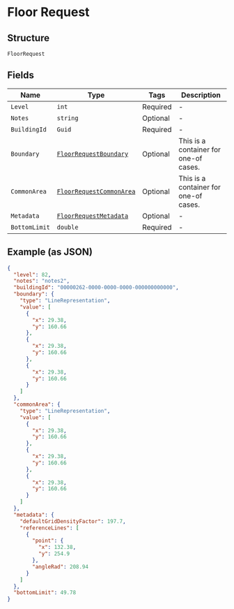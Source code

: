 
# Floor Request

## Structure

`FloorRequest`

## Fields

| Name | Type | Tags | Description |
|  --- | --- | --- | --- |
| `Level` | `int` | Required | - |
| `Notes` | `string` | Optional | - |
| `BuildingId` | `Guid` | Required | - |
| `Boundary` | [`FloorRequestBoundary`](../../doc/models/containers/floor-request-boundary.md) | Optional | This is a container for one-of cases. |
| `CommonArea` | [`FloorRequestCommonArea`](../../doc/models/containers/floor-request-common-area.md) | Optional | This is a container for one-of cases. |
| `Metadata` | [`FloorRequestMetadata`](../../doc/models/floor-request-metadata.md) | Optional | - |
| `BottomLimit` | `double` | Required | - |

## Example (as JSON)

```json
{
  "level": 82,
  "notes": "notes2",
  "buildingId": "00000262-0000-0000-0000-000000000000",
  "boundary": {
    "type": "LineRepresentation",
    "value": [
      {
        "x": 29.38,
        "y": 160.66
      },
      {
        "x": 29.38,
        "y": 160.66
      },
      {
        "x": 29.38,
        "y": 160.66
      }
    ]
  },
  "commonArea": {
    "type": "LineRepresentation",
    "value": [
      {
        "x": 29.38,
        "y": 160.66
      },
      {
        "x": 29.38,
        "y": 160.66
      },
      {
        "x": 29.38,
        "y": 160.66
      }
    ]
  },
  "metadata": {
    "defaultGridDensityFactor": 197.7,
    "referenceLines": [
      {
        "point": {
          "x": 132.38,
          "y": 254.9
        },
        "angleRad": 208.94
      }
    ]
  },
  "bottomLimit": 49.78
}
```

